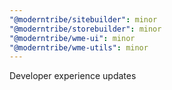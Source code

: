 ```yaml
---
"@moderntribe/sitebuilder": minor
"@moderntribe/storebuilder": minor
"@moderntribe/wme-ui": minor
"@moderntribe/wme-utils": minor
---
```


Developer experience updates
